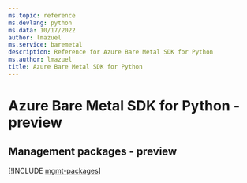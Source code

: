 ```yaml
---
ms.topic: reference
ms.devlang: python
ms.data: 10/17/2022
author: lmazuel
ms.service: baremetal
description: Reference for Azure Bare Metal SDK for Python
ms.author: lmazuel
title: Azure Bare Metal SDK for Python
---
```

# Azure Bare Metal SDK for Python - preview

## Management packages - preview
[!INCLUDE [mgmt-packages](bare-metal-mgmt-index.md)]
